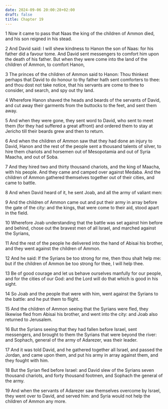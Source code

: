 ```yaml
---
date: 2024-09-06 20:00:28+02:00
draft: false
title: Chapter 19
---
```




1 Now it came to pass that Naas the king of the children of Ammon died, and his son reigned in his stead.

2 And David said: I will shew kindness to Hanon the son of Naas: for his father did a favour tome. And David sent messengers to comfort him upon the death of his father. But when they were come into the land of the children of Ammon, to comfort Hanon,

3 The princes of the children of Ammon said to Hanon: Thou thinkest perhaps that David to do honour to thy father hath sent comforters to thee: and thou dost not take notice, that his servants are come to thee to consider, and search, and spy out thy land.

4 Wherefore Hanon shaved the heads and beards of the servants of David, and cut away their garments from the buttocks to the feet, and sent them away.

5 And when they were gone, they sent word to David, who sent to meet them (for they had suffered a great affront) and ordered them to stay at Jericho till their beards grew and then to return.

6 And when the children of Ammon saw that they had done an injury to David, Hanon and the rest of the people sent a thousand talents of silver, to hire them chariots and horsemen out of Mesopotamia and out of Syria Maacha, and out of Soba.

7 And they hired two and thirty thousand chariots, and the king of Maacha, with his people. And they came and camped over against Medaba. And the children of Ammon gathered themselves together out of their cities, and came to battle.

8 And when David heard of it, he sent Joab, and all the army of valiant men:

9 And the children of Ammon came out and put their army in array before the gate of the city: and the kings, that were come to their aid, stood apart in the field.

10 Wherefore Joab understanding that the battle was set against him before and behind, chose out the bravest men of all Israel, and marched against the Syrians,

11 And the rest of the people he delivered into the hand of Abisai his brother, and they went against the children of Ammon.

12 And he said: If the Syrians be too strong for me, then thou shalt help me: but if the children of Ammon be too strong for thee, I will help thee.

13 Be of good courage and let us behave ourselves manfully for our people, and for the cities of our God: and the Lord will do that which is good in his sight.

14 So Joab and the people that were with him, went against the Syrians to the battle: and he put them to flight.

15 And the children of Ammon seeing that the Syrians were fled, they likewise fled from Abisai his brother, and went into the city: and Joab also returned to Jerusalem.

16 But the Syrians seeing that they had fallen before Israel, sent messengers, and brought to them the Syrians that were beyond the river: and Sophach, general of the army of Adarezer, was their leader.

17 And it was told David, and he gathered together all Israel, and passed the Jordan, and came upon them, and put his army in array against them, and they fought with him.

18 But the Syrian fled before Israel: and David slew of the Syrians seven thousand chariots, and forty thousand footmen, and Sophach the general of the army.

19 And when the servants of Adarezer saw themselves overcome by Israel, they went over to David, and served him: and Syria would not help the children of Ammon any more.

